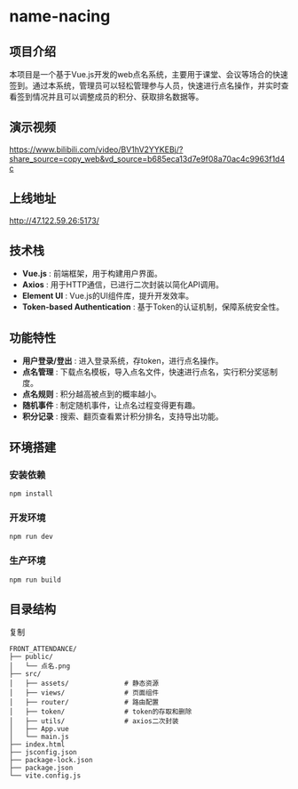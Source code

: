 # name-nacing
## 项目介绍

本项目是一个基于Vue.js开发的web点名系统，主要用于课堂、会议等场合的快速签到。通过本系统，管理员可以轻松管理参与人员，快速进行点名操作，并实时查看签到情况并且可以调整成员的积分、获取排名数据等。

## 演示视频

https://www.bilibili.com/video/BV1hV2YYKEBj/?share_source=copy_web&vd_source=b685eca13d7e9f08a70ac4c9963f1d4c

## 上线地址

http://47.122.59.26:5173/

## 技术栈

* **Vue.js** : 前端框架，用于构建用户界面。
* **Axios** : 用于HTTP通信，已进行二次封装以简化API调用。
* **Element UI** : Vue.js的UI组件库，提升开发效率。
* **Token-based Authentication** : 基于Token的认证机制，保障系统安全性。

## 功能特性

* **用户登录/登出** : 进入登录系统，存token，进行点名操作。
* **点名管理** : 下载点名模板，导入点名文件，快速进行点名，实行积分奖惩制度。
* **点名规则** : 积分越高被点到的概率越小。
* **随机事件** : 制定随机事件，让点名过程变得更有趣。
* **积分记录** : 搜索、翻页查看累计积分排名，支持导出功能。

## 环境搭建

### 安装依赖

```
npm install
```

### 开发环境

```
npm run dev
```

### 生产环境

```
npm run build
```

## 目录结构

复制

```
FRONT_ATTENDANCE/
├── public/
│   └── 点名.png
├── src/
│   ├── assets/              # 静态资源
│   ├── views/               # 页面组件
│   ├── router/              # 路由配置
│   ├── token/               # token的存取和删除
│   ├── utils/               # axios二次封装
│   ├── App.vue
│   └── main.js
├── index.html          
├── jsconfig.json
├── package-lock.json
├── package.json            
└── vite.config.js
```
